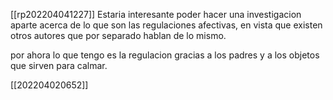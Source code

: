 [[rp202204041227]]
Estaria interesante poder hacer una investigacion aparte acerca de lo que son las regulaciones afectivas, en vista que existen otros autores que por separado hablan de lo mismo.

por ahora lo que tengo es la regulacion gracias a los padres y a los objetos que sirven para calmar.

[[202204020652]]